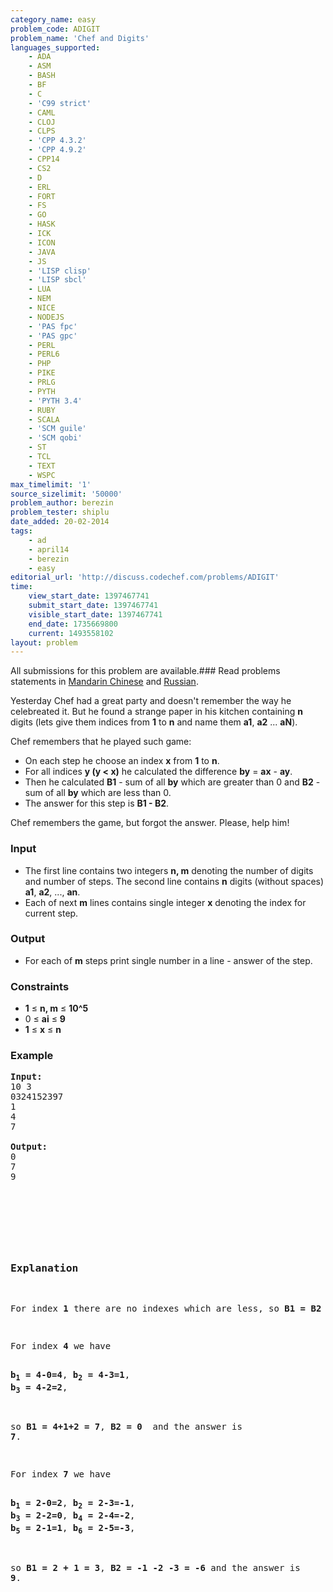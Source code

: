 ```yaml
---
category_name: easy
problem_code: ADIGIT
problem_name: 'Chef and Digits'
languages_supported:
    - ADA
    - ASM
    - BASH
    - BF
    - C
    - 'C99 strict'
    - CAML
    - CLOJ
    - CLPS
    - 'CPP 4.3.2'
    - 'CPP 4.9.2'
    - CPP14
    - CS2
    - D
    - ERL
    - FORT
    - FS
    - GO
    - HASK
    - ICK
    - ICON
    - JAVA
    - JS
    - 'LISP clisp'
    - 'LISP sbcl'
    - LUA
    - NEM
    - NICE
    - NODEJS
    - 'PAS fpc'
    - 'PAS gpc'
    - PERL
    - PERL6
    - PHP
    - PIKE
    - PRLG
    - PYTH
    - 'PYTH 3.4'
    - RUBY
    - SCALA
    - 'SCM guile'
    - 'SCM qobi'
    - ST
    - TCL
    - TEXT
    - WSPC
max_timelimit: '1'
source_sizelimit: '50000'
problem_author: berezin
problem_tester: shiplu
date_added: 20-02-2014
tags:
    - ad
    - april14
    - berezin
    - easy
editorial_url: 'http://discuss.codechef.com/problems/ADIGIT'
time:
    view_start_date: 1397467741
    submit_start_date: 1397467741
    visible_start_date: 1397467741
    end_date: 1735669800
    current: 1493558102
layout: problem
---
```

All submissions for this problem are available.###  Read problems statements in [Mandarin Chinese](http://www.codechef.com/download/translated/APRIL14/mandarin/ADIGIT.pdf) and [Russian](http://www.codechef.com/download/translated/APRIL14/russian/ADIGIT.pdf).

 Yesterday Chef had a great party and doesn't remember the way he celebreated it. But he found a strange paper in his kitchen containing **n** digits (lets give them indices from **1** to **n** and name them **a1**, **a2** ... **aN**).

 Chef remembers that he played such game:

- On each step he choose an index **x** from **1** to **n**.
- For all indices **y (y < x)** he calculated the difference **by** = **ax** - **ay**.
- Then he calculated **B1** - sum of all **by** which are greater than 0 and **B2** - sum of all **by** which are less than 0.
- The answer for this step is **B1 - B2**.

Chef remembers the game, but forgot the answer. Please, help him!

### Input

- The first line contains two integers **n, m** denoting the number of digits and number of steps. The second line contains **n** digits (without spaces) **a1**, **a2**, ..., **an**.
- Each of next **m** lines contains single integer **x** denoting the index for current step.

### Output

- For each of **m** steps print single number in a line - answer of the step.

### Constraints

- **1** ≤ **n, m** ≤ **10^5**
- 0 ≤ **ai** ≤ **9**
- **1** ≤ **x** ≤ **n**

### Example

<pre><b>Input:</b>
10 3
0324152397
1
4
7

<b>Output:</b>
0
7
9

</pre><pre>
<p> </p>
<h3>Explanation</h3>
<p>For index <b>1</b> there are no indexes which are less, so <b>B1 = B2 = 0</b> and the answer is <b>0</b>.</p>
<p>For index <b>4</b> we have 

<b>b<sub>1</sub> = 4-0=4</b>, 
<b>b<sub>2</sub> = 4-3=1</b>, 
<b>b<sub>3</sub> = 4-2=2</b>, 

so <b>B1 = 4+1+2 = 7</b>, <b>B2 = 0 </b>
and the answer is <b>7</b>.</p>
<p>For index <b>7</b> we have

<b>b<sub>1</sub> = 2-0=2</b>, 
<b>b<sub>2</sub> = 2-3=-1</b>, 
<b>b<sub>3</sub> = 2-2=0</b>, 
<b>b<sub>4</sub> = 2-4=-2</b>, 
<b>b<sub>5</sub> = 2-1=1</b>, 
<b>b<sub>6</sub> = 2-5=-3</b>, 

so <b>B1 = 2 + 1 = 3</b>,
     <b>B2 = -1 -2 -3 = -6</b> 
and the answer is <b>9</b>.</p>
</pre>